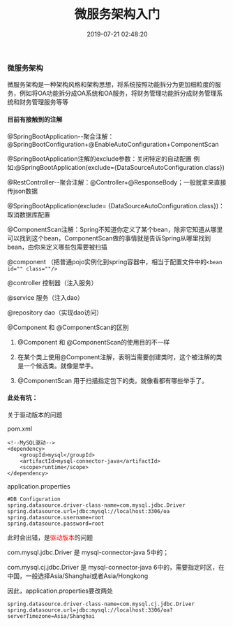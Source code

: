﻿---
title: 微服务架构入门
date: 2019-07-21 02:48:20
tags:
  - 微服务架构
---

### 微服务架构

微服务架构是一种架构风格和架构思想，将系统按照功能拆分为更加细粒度的服务，例如将OA功能拆分成OA系统和OA服务，将财务管理功能拆分成财务管理系统和财务管理服务等等

#### 目前有接触到的注解

@SpringBootApplication--聚合注解：@SpringBootConfiguration+@EnableAutoConfiguration+ComponentScan

@SpringBootApplication注解的exclude参数：关闭特定的自动配置
例如:@SpringBootApplication(exclude={DataSourceAutoConfiguration.class})

@RestController--聚合注解：@Controller+@ResponseBody；一般就拿来直接传json数据

@SpringBootApplication(exclude= {DataSourceAutoConfiguration.class})：
取消数据库配置

@ComponentScan注解：Spring不知道你定义了某个bean，除非它知道从哪里可以找到这个bean，ComponentScan做的事情就是告诉Spring从哪里找到bean，由你来定义哪些包需要被扫描

@component （把普通pojo实例化到spring容器中，相当于配置文件中的`<bean id="" class=""/>`

@controller 控制器（注入服务）

@service 服务（注入dao）

@repository dao（实现dao访问）

@Component 和 @ComponentScan的区别

1. @Component 和 @ComponentScan的使用目的不一样

2. 在某个类上使用@Component注解，表明当需要创建类时，这个被注解的类是一个候选类。就像是举手。

3. @ComponentScan 用于扫描指定包下的类。就像看都有哪些举手了。


#### 此处有坑：

关于驱动版本的问题

pom.xml
```
<!--MySQL驱动-->
<dependency>
    <groupId>mysql</groupId>
    <artifactId>mysql-connector-java</artifactId>
    <scope>runtime</scope>
</dependency>
```

application.properties
```
#DB Configuration
spring.datasource.driver-class-name=com.mysql.jdbc.Driver
spring.datasource.url=jdbc:mysql://localhost:3306/oa
spring.datasource.username=root
spring.datasource.password=root
```

此时会出错，是<span style="color:red">驱动版本</span>的问题

com.mysql.jdbc.Driver 是 mysql-connector-java 5中的；

com.mysql.cj.jdbc.Driver 是 mysql-connector-java 6中的，需要指定时区，在中国，一般选择Asia/Shanghai或者Asia/Hongkong

因此，application.properties要改两处
```
spring.datasource.driver-class-name=com.mysql.cj.jdbc.Driver
spring.datasource.url=jdbc:mysql://localhost:3306/oa?serverTimezone=Asia/Shanghai
```
